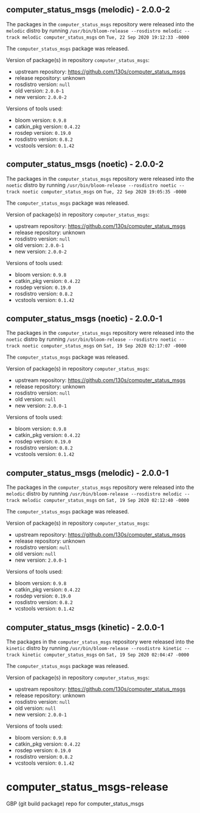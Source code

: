 ## computer_status_msgs (melodic) - 2.0.0-2

The packages in the `computer_status_msgs` repository were released into the `melodic` distro by running `/usr/bin/bloom-release --rosdistro melodic --track melodic computer_status_msgs` on `Tue, 22 Sep 2020 19:12:33 -0000`

The `computer_status_msgs` package was released.

Version of package(s) in repository `computer_status_msgs`:

- upstream repository: https://github.com/130s/computer_status_msgs
- release repository: unknown
- rosdistro version: `null`
- old version: `2.0.0-1`
- new version: `2.0.0-2`

Versions of tools used:

- bloom version: `0.9.8`
- catkin_pkg version: `0.4.22`
- rosdep version: `0.19.0`
- rosdistro version: `0.8.2`
- vcstools version: `0.1.42`


## computer_status_msgs (noetic) - 2.0.0-2

The packages in the `computer_status_msgs` repository were released into the `noetic` distro by running `/usr/bin/bloom-release --rosdistro noetic --track noetic computer_status_msgs` on `Tue, 22 Sep 2020 19:05:35 -0000`

The `computer_status_msgs` package was released.

Version of package(s) in repository `computer_status_msgs`:

- upstream repository: https://github.com/130s/computer_status_msgs
- release repository: unknown
- rosdistro version: `null`
- old version: `2.0.0-1`
- new version: `2.0.0-2`

Versions of tools used:

- bloom version: `0.9.8`
- catkin_pkg version: `0.4.22`
- rosdep version: `0.19.0`
- rosdistro version: `0.8.2`
- vcstools version: `0.1.42`


## computer_status_msgs (noetic) - 2.0.0-1

The packages in the `computer_status_msgs` repository were released into the `noetic` distro by running `/usr/bin/bloom-release --rosdistro noetic --track noetic computer_status_msgs` on `Sat, 19 Sep 2020 02:17:07 -0000`

The `computer_status_msgs` package was released.

Version of package(s) in repository `computer_status_msgs`:

- upstream repository: https://github.com/130s/computer_status_msgs
- release repository: unknown
- rosdistro version: `null`
- old version: `null`
- new version: `2.0.0-1`

Versions of tools used:

- bloom version: `0.9.8`
- catkin_pkg version: `0.4.22`
- rosdep version: `0.19.0`
- rosdistro version: `0.8.2`
- vcstools version: `0.1.42`


## computer_status_msgs (melodic) - 2.0.0-1

The packages in the `computer_status_msgs` repository were released into the `melodic` distro by running `/usr/bin/bloom-release --rosdistro melodic --track melodic computer_status_msgs` on `Sat, 19 Sep 2020 02:12:40 -0000`

The `computer_status_msgs` package was released.

Version of package(s) in repository `computer_status_msgs`:

- upstream repository: https://github.com/130s/computer_status_msgs
- release repository: unknown
- rosdistro version: `null`
- old version: `null`
- new version: `2.0.0-1`

Versions of tools used:

- bloom version: `0.9.8`
- catkin_pkg version: `0.4.22`
- rosdep version: `0.19.0`
- rosdistro version: `0.8.2`
- vcstools version: `0.1.42`


## computer_status_msgs (kinetic) - 2.0.0-1

The packages in the `computer_status_msgs` repository were released into the `kinetic` distro by running `/usr/bin/bloom-release --rosdistro kinetic --track kinetic computer_status_msgs` on `Sat, 19 Sep 2020 02:04:47 -0000`

The `computer_status_msgs` package was released.

Version of package(s) in repository `computer_status_msgs`:

- upstream repository: https://github.com/130s/computer_status_msgs
- release repository: unknown
- rosdistro version: `null`
- old version: `null`
- new version: `2.0.0-1`

Versions of tools used:

- bloom version: `0.9.8`
- catkin_pkg version: `0.4.22`
- rosdep version: `0.19.0`
- rosdistro version: `0.8.2`
- vcstools version: `0.1.42`


# computer_status_msgs-release
GBP (git build package) repo for computer_status_msgs 
